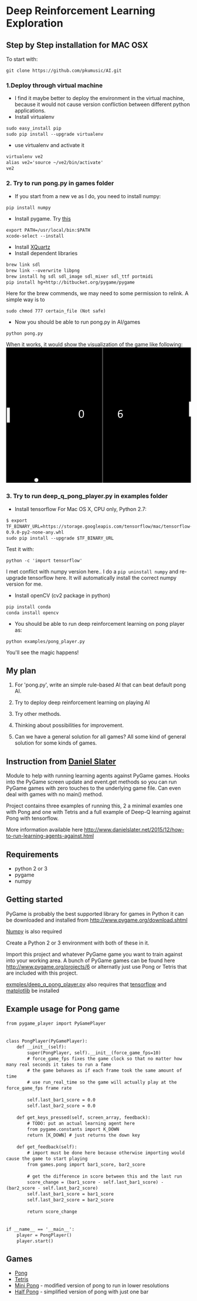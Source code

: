 # Deep Reinforcement Learning Exploration
## Step by Step installation for MAC OSX
To start with:
```
git clone https://github.com/pkumusic/AI.git
```
### 1.Deploy through virtual machine
* I find it maybe better to deploy the environment in the virtual machine, because it would not cause version confliction between different python applications.
* Install virtualenv
```
sudo easy_install pip
sudo pip install --upgrade virtualenv
```
* use virtualenv and activate it
```
virtualenv ve2
alias ve2='source ~/ve2/bin/activate'
ve2
```
### 2. Try to run pong.py in games folder
* If you start from a new ve as I do, you need to install numpy:
```
pip install numpy
```
* Install pygame.
Try [this](http://pygame.org/wiki/macintosh)
```
export PATH=/usr/local/bin:$PATH
xcode-select --install
```
* Install [XQuartz](http://xquartz.macosforge.org/landing/)
* Install dependent libraries
```
brew link sdl
brew link --overwrite libpng
brew install hg sdl sdl_image sdl_mixer sdl_ttf portmidi
pip install hg+http://bitbucket.org/pygame/pygame
```
Here for the brew commends, we may need to some permission to relink. A simple way is to
```
sudo chmod 777 certain_file (Not safe)
```
* Now you should be able to run pong.py in AI/games
```
python pong.py
```
When it works, it would show the visualization of the game like following: ![](pics/pong.png)

### 3. Try to run deep_q_pong_player.py in examples folder
* Install tensorflow
For Mac OS X, CPU only, Python 2.7:
```
$ export TF_BINARY_URL=https://storage.googleapis.com/tensorflow/mac/tensorflow-0.9.0-py2-none-any.whl
sudo pip install --upgrade $TF_BINARY_URL
```
Test it with:
```
python -c 'import tensorflow'
```
I met conflict with numpy version here.. I do a `pip uninstall numpy` and re-upgrade tensorflow here. It will automatically install the correct numpy version for me.

* Install openCV (cv2 package in python)
```
pip install conda
conda install opencv
```

* You should be able to run deep reinforcement learning on pong player as:
 ```
 python examples/pong_player.py
 ```
 You'll see the magic happens!

## My plan
1. For 'pong.py', write an simple rule-based AI that can beat default pong AI.

2. Try to deploy deep reinforcement learning on playing AI

3. Try other methods.

4. Thinking about possibilities for improvement.

5. Can we have a general solution for all games? All some kind of general solution for some kinds of games.


## Instruction from [Daniel Slater](https://github.com/DanielSlater/PyGamePlayer)
Module to help with running learning agents against PyGame games. Hooks into the PyGame screen update and event.get methods so you can run PyGame games with zero touches to the underlying game file. Can even deal with games with no main() method.

Project contains three examples of running this, 2 a minimal examles one with Pong and one with Tetris and a full example of Deep-Q learning against Pong with tensorflow.

More information available here http://www.danielslater.net/2015/12/how-to-run-learning-agents-against.html

Requirements
----------
- python 2 or 3
- pygame
- numpy

Getting started
-----------
PyGame is probably the best supported library for games in Python it can be downloaded and installed from http://www.pygame.org/download.shtml

[Numpy](http://www.scipy.org/scipylib/download.html) is also required

Create a Python 2 or 3 environment with both of these in it.

Import this project and whatever PyGame game you want to train against into your working area. A bunch of PyGame games can be found here http://www.pygame.org/projects/6 or alternatly just use Pong or Tetris that are included with this project.

[exmples/deep_q_pong_player.py](https://github.com/DanielSlater/PyGamePlayer/blob/master/examples/deep_q_pong_player.py) also requires that [tensorflow](https://www.tensorflow.org/versions/r0.8/get_started/os_setup.html) and [matplotlib](http://matplotlib.org/users/installing.html) be installed

Example usage for Pong game
-----------
```
from pygame_player import PyGamePlayer


class PongPlayer(PyGamePlayer):
    def __init__(self):
        super(PongPlayer, self).__init__(force_game_fps=10) 
        # force_game_fps fixes the game clock so that no matter how many real seconds it takes to run a fame 
        # the game behaves as if each frame took the same amount of time
        # use run_real_time so the game will actually play at the force_game_fps frame rate
        
        self.last_bar1_score = 0.0
        self.last_bar2_score = 0.0

    def get_keys_pressed(self, screen_array, feedback):
        # TODO: put an actual learning agent here
        from pygame.constants import K_DOWN
        return [K_DOWN] # just returns the down key

    def get_feedback(self):
        # import must be done here because otherwise importing would cause the game to start playing
        from games.pong import bar1_score, bar2_score

        # get the difference in score between this and the last run
        score_change = (bar1_score - self.last_bar1_score) - (bar2_score - self.last_bar2_score)
        self.last_bar1_score = bar1_score
        self.last_bar2_score = bar2_score

        return score_change


if __name__ == '__main__':
    player = PongPlayer()
    player.start()
```

Games
--------
- [Pong](https://github.com/DanielSlater/PyGamePlayer/blob/master/games/pong.py)
- [Tetris](https://github.com/DanielSlater/PyGamePlayer/blob/master/games/tetris.py)
- [Mini Pong](https://github.com/DanielSlater/PyGamePlayer/blob/master/games/mini_pong.py) - modified version of pong to run in lower resolutions
- [Half Pong](https://github.com/DanielSlater/PyGamePlayer/blob/master/games/half_pong.py) - simplified version of pong with just one bar 
